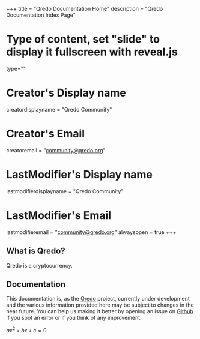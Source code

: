 +++
title = "Qredo Documentation Home"
description = "Qredo Documentation Index Page"
# Type of content, set "slide" to display it fullscreen with reveal.js
type=""
# Creator's Display name
creatordisplayname = "Qredo Community"
# Creator's Email
creatoremail = "community@qredo.org"
# LastModifier's Display name
lastmodifierdisplayname = "Qredo Community"
# LastModifier's Email
lastmodifieremail = "community@qredo.org"
alwaysopen = true
+++

<section>
<h2 id="what-is-qredo">What is Qredo?</h2>
<p>Qredo is a cryptocurrency.</p>

<h2 id="documentation">Documentation</h2>
<p>This documentation is, as the <a href="https://qredo.org">Qredo</a> project, currently under development and the various
information provided here may be subject to changes in the near future. You can help us making it better by opening an
issue on <a href="https://github.com/qredo/Qredo-Documentation/issues">Github</a> if you spot an error or if you think of any
improvement.</p>

$ax^2+bx+c=0$

</section>
